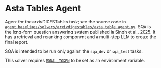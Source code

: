 # Asta Tables Agent

Agent for the arxivDIGESTables task; see the source code in [`agent_baselines/solvers/arxivdigestables/asta_table_agent.py`](/agent_baselines/solvers/arxivdigestables/asta_table_agent.py).
SQA is the long-form question answering system published in Singh et al., 2025.
It has a retrieval and reranking component and a multi-step LLM to create the final report.

SQA is intended to be run only against the `sqa_dev` or `sqa_test` tasks.

This solver requires [`MODAL_TOKEN`](https://modal.com/) to be set as an environment variable.
